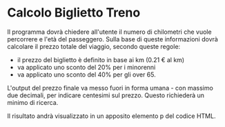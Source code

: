 # Calcolo Biglietto Treno

Il programma dovrà chiedere all'utente il numero di chilometri che vuole percorrere e l'età del passeggero.
Sulla base di queste informazioni dovrà calcolare il prezzo totale del viaggio, secondo queste regole:

- il prezzo del biglietto è definito in base ai km (0.21 € al km)
- va applicato uno sconto del 20% per i minorenni
- va applicato uno sconto del 40% per gli over 65.

L'output del prezzo finale va messo fuori in forma umana - con massimo due decimali, per indicare centesimi sul prezzo.
Questo richiederà un minimo di ricerca.

Il risultato andrà visualizzato in un apposito elemento p del codice HTML.
